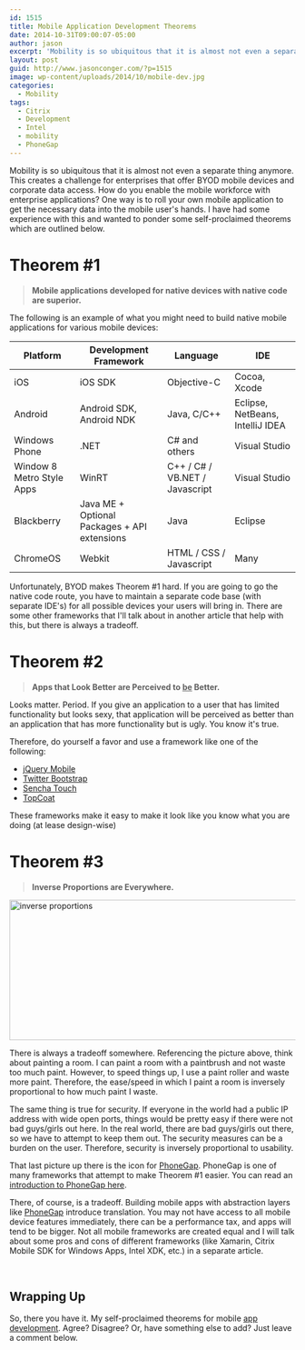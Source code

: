 ```yaml
---
id: 1515
title: Mobile Application Development Theorems
date: 2014-10-31T09:00:07-05:00
author: jason
excerpt: 'Mobility is so ubiquitous that it is almost not even a separate thing anymore.  I have had some experience building mobile apps and wanted to ponder some self-proclaimed theorems which are outlined in this article.'
layout: post
guid: http://www.jasonconger.com/?p=1515
image: wp-content/uploads/2014/10/mobile-dev.jpg
categories:
  - Mobility
tags:
  - Citrix
  - Development
  - Intel
  - mobility
  - PhoneGap
---
```

Mobility is so ubiquitous that it is almost not even a separate thing anymore. This creates a challenge for enterprises that offer BYOD mobile devices and corporate data access. How do you enable the mobile workforce with enterprise applications? One way is to roll your own mobile application to get the necessary data into the mobile user's hands. I have had some experience with this and wanted to ponder some self-proclaimed theorems which are outlined below.
<h1>Theorem #1</h1>
<blockquote style="font-weight: bold;">Mobile applications developed for native devices with native code are superior.</blockquote>
The following is an example of what you might need to build native mobile applications for various mobile devices:
<table class="blue_table">
<thead>
<tr>
<th>Platform</th>
<th>Development Framework</th>
<th>Language</th>
<th>IDE</th>
</tr>
</thead>
<tbody>
<tr>
<td>iOS</td>
<td>iOS SDK</td>
<td>Objective-C</td>
<td>Cocoa, Xcode</td>
</tr>
<tr>
<td>Android</td>
<td>Android SDK, Android NDK</td>
<td>Java, C/C++</td>
<td>Eclipse, NetBeans, IntelliJ IDEA</td>
</tr>
<tr>
<td>Windows Phone</td>
<td>.NET</td>
<td>C# and others</td>
<td>Visual Studio</td>
</tr>
<tr>
<td>Window 8 Metro Style Apps</td>
<td>WinRT</td>
<td>C++ / C# / VB.NET / Javascript</td>
<td>Visual Studio</td>
</tr>
<tr>
<td>Blackberry</td>
<td>Java ME + Optional Packages + API extensions</td>
<td>Java</td>
<td>Eclipse</td>
</tr>
<tr>
<td>ChromeOS</td>
<td>Webkit</td>
<td>HTML / CSS / Javascript</td>
<td>Many</td>
</tr>
</tbody>
</table>
Unfortunately, BYOD makes Theorem #1 hard. If you are going to go the native code route, you have to maintain a separate code base (with separate IDE's) for all possible devices your users will bring in. There are some other frameworks that I'll talk about in another article that help with this, but there is always a tradeoff.
<h1>Theorem #2</h1>
<blockquote style="font-weight: bold;">Apps that Look Better are Perceived to <u>be</u> Better.</blockquote>
Looks matter. Period. If you give an application to a user that has limited functionality but looks sexy, that application will be perceived as better than an application that has more functionality but is ugly. You know it's true.

Therefore, do yourself a favor and use a framework like one of the following:
<ul>
	<li><a href="http://jquerymobile.com/" target="_blank" rel="noopener">jQuery Mobile</a></li>
	<li><a href="http://getbootstrap.com/" target="_blank" rel="noopener">Twitter Bootstrap</a></li>
	<li><a href="http://www.sencha.com/products/touch/" target="_blank" rel="noopener">Sencha Touch</a></li>
	<li><a href="http://topcoat.io/" target="_blank" rel="noopener">TopCoat</a></li>
</ul>
These frameworks make it easy to make it look like you know what you are doing (at lease design-wise)
<h1>Theorem #3</h1>
<blockquote style="font-weight: bold;">Inverse Proportions are Everywhere.</blockquote>
<a href="http://www.jasonconger.com/wp-content/uploads/2014/10/inverse-proportions.png"><img class="aligncenter size-full wp-image-1524" src="http://www.jasonconger.com/wp-content/uploads/2014/10/inverse-proportions.png" alt="inverse proportions" width="640" height="247" /></a>

There is always a tradeoff somewhere. Referencing the picture above, think about painting a room. I can paint a room with a paintbrush and not waste too much paint. However, to speed things up, I use a paint roller and waste more paint. Therefore, the ease/speed in which I paint a room is inversely proportional to how much paint I waste.

The same thing is true for security. If everyone in the world had a public IP address with wide open ports, things would be pretty easy if there were not bad guys/girls out here. In the real world, there are bad guys/girls out there, so we have to attempt to keep them out. The security measures can be a burden on the user. Therefore, security is inversely proportional to usability.

That last picture up there is the icon for <a href="http://phonegap.com/" target="_blank" rel="noopener">PhoneGap</a>. PhoneGap is one of many frameworks that attempt to make Theorem #1 easier. You can read an <a href="http://www.jasonconger.com/post/introduction-to-phonegap/">introduction to PhoneGap here</a>.

There, of course, is a tradeoff. Building mobile apps with abstraction layers like <a href="http://www.jasonconger.com/post/introduction-to-phonegap/">PhoneGap</a> introduce translation. You may not have access to all mobile device features immediately, there can be a performance tax, and apps will tend to be bigger. Not all mobile frameworks are created equal and I will talk about some pros and cons of different frameworks (like Xamarin, Citrix Mobile SDK for Windows Apps, Intel XDK, etc.) in a separate article.

 
<h2>Wrapping Up</h2>
So, there you have it. My self-proclaimed theorems for mobile <a href="http://techwitty.com.au/">app development</a>. Agree? Disagree? Or, have something else to add? Just leave a comment below.

 